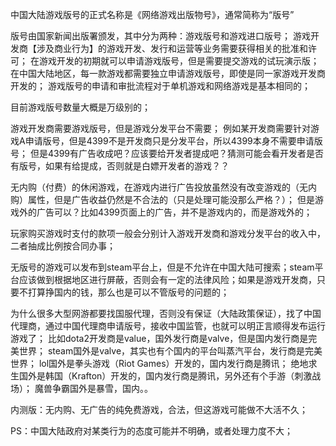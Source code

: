 中国大陆游戏版号的正式名称是《网络游戏出版物号》，通常简称为“版号”

版号由国家新闻出版署颁发，其中分为两种：游戏版号和游戏进口版号；
游戏开发商【涉及商业行为】的游戏开发、发行和运营等业务需要获得相关的批准和许可；
在游戏开发的初期就可以申请游戏版号，但是需要提交游戏的试玩演示版；
在中国大陆地区，每一款游戏都需要独立申请游戏版号，即使是同一家游戏开发商开发的；
游戏版号的申请和审批流程对于单机游戏和网络游戏是基本相同的；

目前游戏版号数量大概是万级别的；

游戏开发商需要游戏版号，但是游戏分发平台不需要；
例如某开发商需要针对游戏A申请版号，但是4399不是开发商只是分发平台，所以4399本身不需要申请版号；
但是4399有广告收成吧？应该要给开发者提成吧？猜测可能会看开发者是否有版号，如果有给提成，否则就是白嫖开发者的游戏？？

无内购（付费）的休闲游戏，在游戏内进行广告投放虽然没有改变游戏的（无内购）属性，但是广告收益仍然是不合法的（只是处理可能没那么严格？）；
但是游戏外的广告可以？比如4399页面上的广告，并不是游戏内的，而是游戏外的；

玩家购买游戏时支付的款项一般会分别计入游戏开发商和游戏分发平台的收入中，二者抽成比例按合同办事；

无版号的游戏可以发布到steam平台上，但是不允许在中国大陆可搜索；steam平台应该做到根据地区进行屏蔽，否则会有一定的法律风险；如果是游戏开发商，只要不打算挣国内的钱，那么也是可以不管版号的问题的；

为什么很多大型网游都要找国服代理，否则没有保证（大陆政策保证），找了中国代理商，通过中国代理商申请版号，接收中国监管，也就可以明正言顺得发布运行游戏了；
比如dota2开发商是value，国外发行商是valve，但是国内发行商是完美世界；
steam国外是valve，其实也有个国内的平台叫蒸汽平台，发行商是完美世界；
lol国外是拳头游戏（Riot Games）开发的，国内发行商是腾讯；
绝地求生国外是韩国（Krafton）开发的，国内发行商是腾讯，另外还有个手游（刺激战场）；
魔兽争霸国外是暴雪，国内。。

内测版：无内购、无广告的纯免费游戏，合法，但这游戏可能做不大活不久；

PS：中国大陆政府对某类行为的态度可能并不明确，或者处理力度不大；